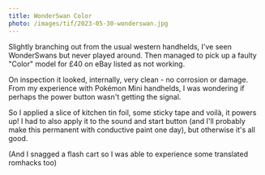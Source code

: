 ```yaml
---
title: WonderSwan Color
photo: /images/tif/2023-05-30-wonderswan.jpg
---
```


Slightly branching out from the usual western handhelds, I've seen WonderSwans but never played around. Then managed to pick up a faulty "Color" model for £40 on eBay listed as not working.

On inspection it looked, internally, very clean - no corrosion or damage. From my experience with Pokémon Mini handhelds, I was wondering if perhaps the power button wasn't getting the signal.

So I applied a slice of kitchen tin foil, some sticky tape and voilà, it powers up! I had to also apply it to the sound and start button (and I'll probably make this permanent with conductive paint one day), but otherwise it's all good.

(And I snagged a flash cart so I was able to experience some translated romhacks too)

